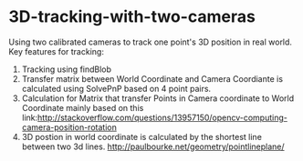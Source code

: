 3D-tracking-with-two-cameras
============================

Using two calibrated cameras to track one point's 3D position in real world.
Key features for tracking:
1. Tracking using findBlob
2. Transfer matrix between World Coordinate and Camera Coordiante is calculated using SolvePnP based on 4 point pairs.
3. Calculation for Matrix that transfer Points in Camera coordinate to World Coordinate mainly based on this link:http://stackoverflow.com/questions/13957150/opencv-computing-camera-position-rotation
4. 3D postion in world coordinate is calculated by the shortest line between two 3d lines.
http://paulbourke.net/geometry/pointlineplane/


